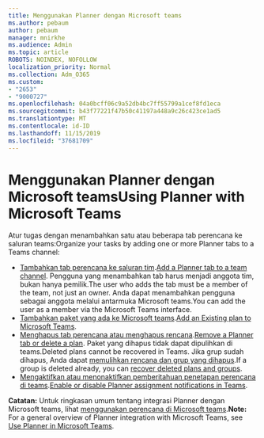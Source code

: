 ```yaml
---
title: Menggunakan Planner dengan Microsoft teams
ms.author: pebaum
author: pebaum
manager: mnirkhe
ms.audience: Admin
ms.topic: article
ROBOTS: NOINDEX, NOFOLLOW
localization_priority: Normal
ms.collection: Adm_O365
ms.custom:
- "2653"
- "9000727"
ms.openlocfilehash: 04a0bcff06c9a52db4bc7ff55799a1cef8fd1eca
ms.sourcegitcommit: b43f77221f47b50c41197a448a9c26c423ce1ad5
ms.translationtype: MT
ms.contentlocale: id-ID
ms.lasthandoff: 11/15/2019
ms.locfileid: "37681709"
---
```

# <a name="using-planner-with-microsoft-teams"></a><span data-ttu-id="a9820-102">Menggunakan Planner dengan Microsoft teams</span><span class="sxs-lookup"><span data-stu-id="a9820-102">Using Planner with Microsoft Teams</span></span>

<span data-ttu-id="a9820-103">Atur tugas dengan menambahkan satu atau beberapa tab perencana ke saluran teams:</span><span class="sxs-lookup"><span data-stu-id="a9820-103">Organize your tasks by adding one or more Planner tabs to a Teams channel:</span></span> 

- <span data-ttu-id="a9820-104">[Tambahkan tab perencana ke saluran tim](https://support.office.com/article/62798a9f-e8f7-4722-a700-27dd28a06ee0#bkmk_addaplannertabtoateamchannel).</span><span class="sxs-lookup"><span data-stu-id="a9820-104">[Add a Planner tab to a team channel](https://support.office.com/article/62798a9f-e8f7-4722-a700-27dd28a06ee0#bkmk_addaplannertabtoateamchannel).</span></span> <span data-ttu-id="a9820-105">Pengguna yang menambahkan tab harus menjadi anggota tim, bukan hanya pemilik.</span><span class="sxs-lookup"><span data-stu-id="a9820-105">The user who adds the tab must be a member of the team, not just an owner.</span></span> <span data-ttu-id="a9820-106">Anda dapat menambahkan pengguna sebagai anggota melalui antarmuka Microsoft teams.</span><span class="sxs-lookup"><span data-stu-id="a9820-106">You can add the user as a member via the Microsoft Teams interface.</span></span>
- <span data-ttu-id="a9820-107">[Tambahkan paket yang ada ke Microsoft teams](https://techcommunity.microsoft.com/t5/Planner-Blog/Bringing-a-Plan-into-Microsoft-Teams/ba-p/57463).</span><span class="sxs-lookup"><span data-stu-id="a9820-107">[Add an Existing plan to Microsoft Teams](https://techcommunity.microsoft.com/t5/Planner-Blog/Bringing-a-Plan-into-Microsoft-Teams/ba-p/57463).</span></span>
- <span data-ttu-id="a9820-108">[Menghapus tab perencana atau menghapus rencana](https://support.office.com/article/62798a9f-e8f7-4722-a700-27dd28a06ee0#bkmk_removeaplannertabordeleteaplan).</span><span class="sxs-lookup"><span data-stu-id="a9820-108">[Remove a Planner tab or delete a plan](https://support.office.com/article/62798a9f-e8f7-4722-a700-27dd28a06ee0#bkmk_removeaplannertabordeleteaplan).</span></span> <span data-ttu-id="a9820-109">Paket yang dihapus tidak dapat dipulihkan di teams.</span><span class="sxs-lookup"><span data-stu-id="a9820-109">Deleted plans cannot be recovered in Teams.</span></span> <span data-ttu-id="a9820-110">Jika grup sudah dihapus, Anda dapat [memulihkan rencana dan grup yang dihapus](https://blogs.msdn.microsoft.com/brismith/2017/03/29/microsoft-planner-now-you-can-recover-deleted-plans-and-groups).</span><span class="sxs-lookup"><span data-stu-id="a9820-110">If a group is deleted already, you can [recover deleted plans and groups](https://blogs.msdn.microsoft.com/brismith/2017/03/29/microsoft-planner-now-you-can-recover-deleted-plans-and-groups).</span></span>
- <span data-ttu-id="a9820-111">[Mengaktifkan atau menonaktifkan pemberitahuan penetapan perencana di teams](https://support.office.com/article/62798a9f-e8f7-4722-a700-27dd28a06ee0#bkmk_getplannerassignmentnotificationsinteams).</span><span class="sxs-lookup"><span data-stu-id="a9820-111">[Enable or disable Planner assignment notifications in Teams](https://support.office.com/article/62798a9f-e8f7-4722-a700-27dd28a06ee0#bkmk_getplannerassignmentnotificationsinteams).</span></span>

<span data-ttu-id="a9820-112">**Catatan:** Untuk ringkasan umum tentang integrasi Planner dengan Microsoft teams, lihat [menggunakan perencana di Microsoft teams](https://support.office.com/article/62798a9f-e8f7-4722-a700-27dd28a06ee0).</span><span class="sxs-lookup"><span data-stu-id="a9820-112">**Note:** For a general overview of Planner integration with Microsoft Teams, see [Use Planner in Microsoft Teams](https://support.office.com/article/62798a9f-e8f7-4722-a700-27dd28a06ee0).</span></span>